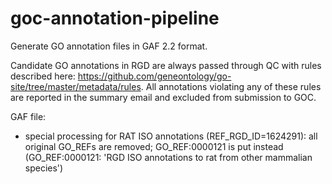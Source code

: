 # goc-annotation-pipeline
Generate GO annotation files in GAF 2.2 format.

Candidate GO annotations in RGD are always passed through QC with rules described here:
https://github.com/geneontology/go-site/tree/master/metadata/rules. All annotations violating
any of these rules are reported in the summary email and excluded from submission to GOC.

GAF file:

- special processing for RAT ISO annotations (REF_RGD_ID=1624291):
    all original GO_REFs are removed; GO_REF:0000121 is put instead
    (GO_REF:0000121: 'RGD ISO annotations to rat from other mammalian species')